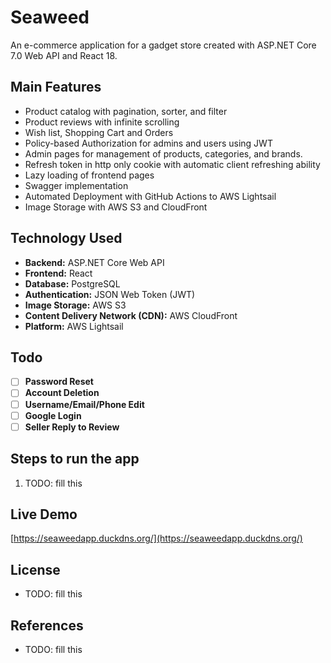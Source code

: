 # Seaweed

An e-commerce application for a gadget store created with ASP.NET Core 7.0 Web API and React 18.

## Main Features

 - Product catalog with pagination, sorter, and filter
 - Product reviews with infinite scrolling
 - Wish list, Shopping Cart and Orders
 - Policy-based Authorization for admins and users using JWT
 - Admin pages for management of products, categories, and brands.
 - Refresh token in http only cookie with automatic client refreshing ability
 - Lazy loading of frontend pages
 - Swagger implementation
 - Automated Deployment with GitHub Actions to AWS Lightsail
 - Image Storage with AWS S3 and CloudFront

## Technology Used

- **Backend:** ASP.NET Core Web API
- **Frontend:** React
- **Database:** PostgreSQL
- **Authentication:** JSON Web Token (JWT)
- **Image Storage:** AWS S3
- **Content Delivery Network (CDN):** AWS CloudFront
- **Platform:** AWS Lightsail

## Todo

- [ ] **Password Reset**
- [ ] **Account Deletion** 
- [ ] **Username/Email/Phone Edit**
- [ ] **Google Login**
- [ ] **Seller Reply to Review**

## Steps to run the app
1. TODO: fill this

## Live Demo
[https://seaweedapp.duckdns.org/](https://seaweedapp.duckdns.org/)

## License
- TODO: fill this

## References
- TODO: fill this
